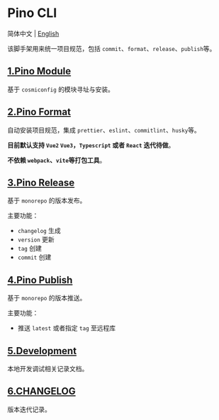 # Pino CLI

简体中文 | [English](./README.md)

该脚手架用来统一项目规范，包括 `commit`、`format`、`release`、`publish`等。

## [1.Pino Module](./docs/zh-cn/1.Module.md)

基于 `cosmiconfig` 的模块寻址与安装。

## [2.Pino Format](./docs/zh-cn/2.Format.md)

自动安装项目规范，集成 `prettier`、`eslint`、`commitlint`、`husky`等。

**目前默认支持 `Vue2` `Vue3`，`Typescript` 或者 `React` 迭代待做**。

**不依赖 `webpack`、`vite`等打包工具**。

## [3.Pino Release](./docs/zh-cn/3.Release.md)

基于 `monorepo` 的版本发布。

主要功能：

- `changelog` 生成
- `version` 更新
- `tag` 创建
- `commit` 创建

## [4.Pino Publish](./docs/zh-cn/4.Publish.md)

基于 `monorepo` 的版本推送。

主要功能：

- 推送 `latest` 或者指定 `tag` 至远程库

## [5.Development](./docs/zh-cn/Development.md)

本地开发调试相关记录文档。

## [6.CHANGELOG](./CHANGELOG.md)

版本迭代记录。
